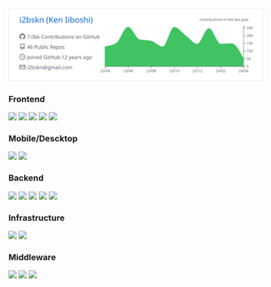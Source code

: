 ![](https://raw.githubusercontent.com/i2bskn/i2bskn/main/profile-summary-card-output/github/0-profile-details.svg)

### Frontend

![](https://img.shields.io/static/v1?label=&message=HTML&color=555&style=for-the-badge&logo=html5) ![](https://img.shields.io/static/v1?label=&message=CSS&color=555&style=for-the-badge&logo=css3) ![](https://img.shields.io/static/v1?label=&message=javascript&color=555&style=for-the-badge&logo=javascript) [![](https://img.shields.io/static/v1?label=&message=TypeScript&color=555&style=for-the-badge&logo=typescript)](https://www.typescriptlang.org/) [![](https://img.shields.io/static/v1?label=&message=React&color=555&style=for-the-badge&logo=react)](https://reactjs.org/) 

### Mobile/Descktop

[![](https://img.shields.io/static/v1?label=&message=Dart&color=555&style=for-the-badge&logo=dart)](https://dart.dev/) [![](https://img.shields.io/static/v1?label=&message=Flutter&color=555&style=for-the-badge&logo=flutter)](https://flutter.dev/)

### Backend

[![](https://img.shields.io/static/v1?label=&message=Go&color=555&style=for-the-badge&logo=go)](https://golang.org/) [![](https://img.shields.io/static/v1?label=&message=Ruby&color=555&style=for-the-badge&logo=ruby)](https://ruby-lang.org/) [![](https://img.shields.io/static/v1?label=&message=Python&color=555&style=for-the-badge&logo=python)](https://www.python.org/) [![](https://img.shields.io/static/v1?label=&message=Ruby%20on%20Rails&color=555&style=for-the-badge&logo=ruby-on-rails)](https://rubyonrails.org/) [![](https://img.shields.io/static/v1?label=&message=LangChain&color=555&style=for-the-badge&logo=python)](https://www.langchain.com/)

### Infrastructure

[![](https://img.shields.io/static/v1?label=&message=AWS&color=555&style=for-the-badge&logo=amazon-aws)](https://aws.amazon.com/) [![](https://img.shields.io/static/v1?label=&message=CloudFlare&color=555&style=for-the-badge&logo=cloudflare)](https://www.cloudflare.com/ja-jp/)

### Middleware

[![](https://img.shields.io/static/v1?label=&message=nginx&color=555&style=for-the-badge&logo=nginx)](https://www.nginx.com/) [![](https://img.shields.io/static/v1?label=&message=Redis&color=555&style=for-the-badge&logo=redis)](https://redis.io/) [![](https://img.shields.io/static/v1?label=&message=PostgreSQL&color=555&style=for-the-badge&logo=postgresql)](https://www.postgresql.org/)
